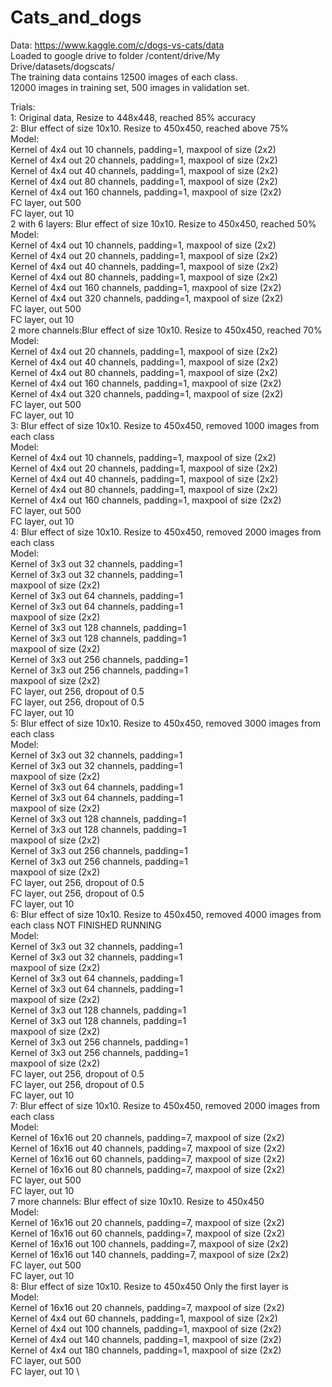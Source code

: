 # Cats_and_dogs

Data: https://www.kaggle.com/c/dogs-vs-cats/data \
Loaded to google drive to folder /content/drive/My Drive/datasets/dogscats/ \
The training data contains 12500 images of each class. \
12000 images in training set, 500 images in validation set. 

Trials: \
1: Original data, Resize to 448x448, reached 85% accuracy \
2: Blur effect of size 10x10. Resize to 450x450, reached above 75% \
  Model:  \
    Kernel of 4x4 out 10 channels, padding=1, maxpool of size (2x2) \
    Kernel of 4x4 out 20 channels, padding=1, maxpool of size (2x2) \
    Kernel of 4x4 out 40 channels, padding=1, maxpool of size (2x2) \
    Kernel of 4x4 out 80 channels, padding=1, maxpool of size (2x2) \
    Kernel of 4x4 out 160 channels, padding=1, maxpool of size (2x2) \
    FC layer, out 500  \
    FC layer, out 10 \
2 with 6 layers: Blur effect of size 10x10. Resize to 450x450, reached 50% \
  Model:  \
    Kernel of 4x4 out 10 channels, padding=1, maxpool of size (2x2) \
    Kernel of 4x4 out 20 channels, padding=1, maxpool of size (2x2) \
    Kernel of 4x4 out 40 channels, padding=1, maxpool of size (2x2) \
    Kernel of 4x4 out 80 channels, padding=1, maxpool of size (2x2) \
    Kernel of 4x4 out 160 channels, padding=1, maxpool of size (2x2) \
    Kernel of 4x4 out 320 channels, padding=1, maxpool of size (2x2) \
    FC layer, out 500  \
    FC layer, out 10 \
2 more channels:Blur effect of size 10x10. Resize to 450x450, reached 70% \
  Model:  \
    Kernel of 4x4 out 20 channels, padding=1, maxpool of size (2x2) \
    Kernel of 4x4 out 40 channels, padding=1, maxpool of size (2x2) \
    Kernel of 4x4 out 80 channels, padding=1, maxpool of size (2x2) \
    Kernel of 4x4 out 160 channels, padding=1, maxpool of size (2x2) \
    Kernel of 4x4 out 320 channels, padding=1, maxpool of size (2x2) \
    FC layer, out 500  \
    FC layer, out 10 \
3: Blur effect of size 10x10. Resize to 450x450, removed 1000 images from each class \
  Model:  \
    Kernel of 4x4 out 10 channels, padding=1, maxpool of size (2x2) \
    Kernel of 4x4 out 20 channels, padding=1, maxpool of size (2x2) \
    Kernel of 4x4 out 40 channels, padding=1, maxpool of size (2x2) \
    Kernel of 4x4 out 80 channels, padding=1, maxpool of size (2x2) \
    Kernel of 4x4 out 160 channels, padding=1, maxpool of size (2x2) \
    FC layer, out 500  \
    FC layer, out 10 \
4: Blur effect of size 10x10. Resize to 450x450, removed 2000 images from each class \
  Model: \
    Kernel of 3x3 out 32 channels, padding=1 \
    Kernel of 3x3 out 32 channels, padding=1 \
    maxpool of size (2x2) \
    Kernel of 3x3 out 64 channels, padding=1 \
    Kernel of 3x3 out 64 channels, padding=1 \
    maxpool of size (2x2) \
    Kernel of 3x3 out 128 channels, padding=1 \
    Kernel of 3x3 out 128 channels, padding=1 \
    maxpool of size (2x2) \
    Kernel of 3x3 out 256 channels, padding=1 \
    Kernel of 3x3 out 256 channels, padding=1 \
    maxpool of size (2x2) \
    FC layer, out 256, dropout of 0.5 \
    FC layer, out 256, dropout of 0.5 \
    FC layer, out 10     \
5: Blur effect of size 10x10. Resize to 450x450, removed 3000 images from each class \
  Model: \
    Kernel of 3x3 out 32 channels, padding=1 \
    Kernel of 3x3 out 32 channels, padding=1 \
    maxpool of size (2x2) \
    Kernel of 3x3 out 64 channels, padding=1 \
    Kernel of 3x3 out 64 channels, padding=1 \
    maxpool of size (2x2) \
    Kernel of 3x3 out 128 channels, padding=1 \
    Kernel of 3x3 out 128 channels, padding=1 \
    maxpool of size (2x2) \
    Kernel of 3x3 out 256 channels, padding=1 \
    Kernel of 3x3 out 256 channels, padding=1 \
    maxpool of size (2x2) \
    FC layer, out 256, dropout of 0.5 \
    FC layer, out 256, dropout of 0.5 \
    FC layer, out 10 \
6: Blur effect of size 10x10. Resize to 450x450, removed 4000 images from each class NOT FINISHED RUNNING \
  Model: \
    Kernel of 3x3 out 32 channels, padding=1 \
    Kernel of 3x3 out 32 channels, padding=1 \
    maxpool of size (2x2) \
    Kernel of 3x3 out 64 channels, padding=1 \
    Kernel of 3x3 out 64 channels, padding=1 \
    maxpool of size (2x2) \
    Kernel of 3x3 out 128 channels, padding=1 \
    Kernel of 3x3 out 128 channels, padding=1 \
    maxpool of size (2x2) \
    Kernel of 3x3 out 256 channels, padding=1 \
    Kernel of 3x3 out 256 channels, padding=1 \
    maxpool of size (2x2) \
    FC layer, out 256, dropout of 0.5 \
    FC layer, out 256, dropout of 0.5 \
    FC layer, out 10 \
7: Blur effect of size 10x10. Resize to 450x450, removed 2000 images from each class \
  Model: \
    Kernel of 16x16 out 20 channels, padding=7, maxpool of size (2x2) \
    Kernel of 16x16 out 40 channels, padding=7, maxpool of size (2x2) \
    Kernel of 16x16 out 60 channels, padding=7, maxpool of size (2x2) \
    Kernel of 16x16 out 80 channels, padding=7, maxpool of size (2x2) \
    FC layer, out 500  \
    FC layer, out 10 \
7 more channels: Blur effect of size 10x10. Resize to 450x450 \
  Model: \
    Kernel of 16x16 out 20 channels, padding=7, maxpool of size (2x2) \
    Kernel of 16x16 out 60 channels, padding=7, maxpool of size (2x2) \
    Kernel of 16x16 out 100 channels, padding=7, maxpool of size (2x2) \
    Kernel of 16x16 out 140 channels, padding=7, maxpool of size (2x2) \
    FC layer, out 500  \
    FC layer, out 10 \
8:   Blur effect of size 10x10. Resize to 450x450 Only the first layer is \
  Model: \
    Kernel of 16x16 out 20 channels, padding=7, maxpool of size (2x2) \
    Kernel of 4x4 out 60 channels, padding=1, maxpool of size (2x2) \
    Kernel of 4x4 out 100 channels, padding=1, maxpool of size (2x2) \
    Kernel of 4x4 out 140 channels, padding=1, maxpool of size (2x2) \
    Kernel of 4x4 out 180 channels, padding=1, maxpool of size (2x2) \
    FC layer, out 500  \
    FC layer, out 10 \
